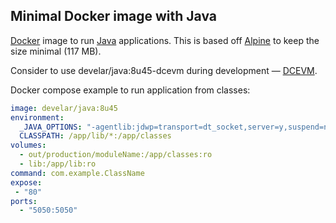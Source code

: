 ## Minimal Docker image with Java

[Docker](https://www.docker.com/) image to run [Java](https://www.java.com/) applications.
This is based off [Alpine](https://registry.hub.docker.com/_/alpine/) to keep the size minimal (117 MB).

Consider to use develar/java:8u45-dcevm during development — [DCEVM](http://dcevm.github.io).

Docker compose example to run application from classes:
```yaml
image: develar/java:8u45
environment:
  _JAVA_OPTIONS: "-agentlib:jdwp=transport=dt_socket,server=y,suspend=n,address=5050 -Xms48m -Xmx64M"
  CLASSPATH: /app/lib/*:/app/classes
volumes:
  - out/production/moduleName:/app/classes:ro
  - lib:/app/lib:ro
command: com.example.ClassName
expose:
 - "80"
ports:
  - "5050:5050"
```